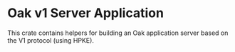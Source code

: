 # Oak v1 Server Application

This crate contains helpers for building an Oak application server based on the
V1 protocol (using HPKE).
